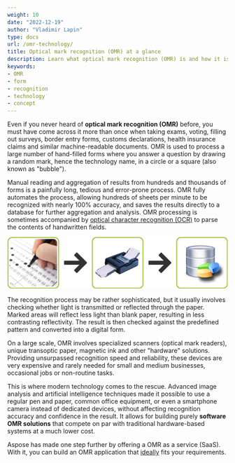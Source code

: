 ```yaml
---
weight: 10
date: "2022-12-19"
author: "Vladimir Lapin"
type: docs
url: /omr-technology/
title: Optical mark recognition (OMR) at a glance
description: Learn what optical mark recognition (OMR) is and how it is used in everyday life.
keywords:
- OMR
- form
- recognition
- technology
- concept
---
```


Even if you never heard of **optical mark recognition (OMR)** before, you must have come across it more than once when taking exams, voting, filling out surveys, border entry forms, customs declarations, health insurance claims and similar machine-readable documents. OMR is used to process a large number of hand-filled forms where you answer a question by drawing a random mark, hence the technology name, in a circle or a square (also known as "bubble").

Manual reading and aggregation of results from hundreds and thousands of forms is a painfully long, tedious and error-prone process. OMR fully automates the process, allowing hundreds of sheets per minute to be recognized with nearly 100% accuracy, and saves the results directly to a database for further aggregation and analysis. OMR processing is sometimes accompanied by [optical character recognition (OCR)](https://products.aspose.cloud/ocr) to parse the contents of handwritten fields.

![Optical mark recognition process](omr-technology.png)

The recognition process may be rather sophisticated, but it usually involves checking whether light is transmitted or reflected through the paper. Marked areas will reflect less light than blank paper, resulting in less contrasting reflectivity. The result is then checked against the predefined pattern and converted into a digital form.

On a large scale, OMR involves specialized scanners (optical mark readers), unique transoptic paper, magnetic ink and other "hardware" solutions. Providing unsurpassed recognition speed and reliability, these devices are very expensive and rarely needed for small and medium businesses, occasional jobs or non-routine tasks.

This is where modern technology comes to the rescue. Advanced image analysis and artificial intelligence techniques made it possible to use a regular pen and paper, common office equipment, or even a smartphone camera instead of dedicated devices, without affecting recognition accuracy and confidence in the result. It allows for building purely **software OMR solutions** that compete on par with traditional hardware-based systems at a much lower cost.

Aspose has made one step further by offering a OMR as a service (SaaS). With it, you can build an OMR application that [ideally](/omr/features-benefits/) fits your requirements.
